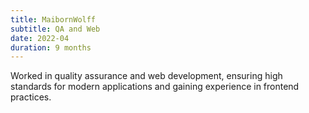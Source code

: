 ```yaml
---
title: MaibornWolff
subtitle: QA and Web
date: 2022-04
duration: 9 months
---
```


Worked in quality assurance and web development, ensuring high standards for modern applications and gaining experience in frontend practices.